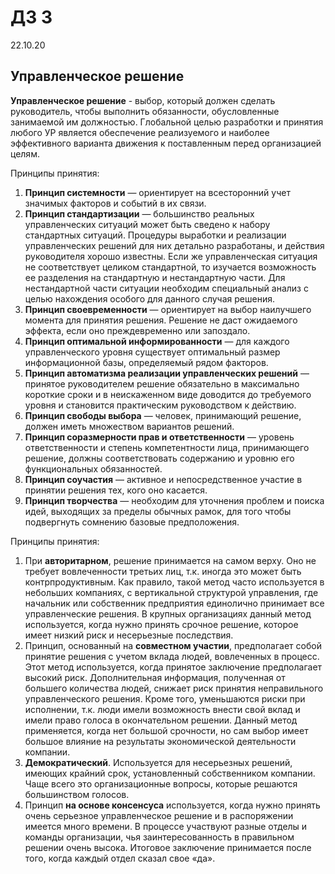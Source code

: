 # ДЗ 3

22.10.20

## Управленческое решение

**Управленческое решение** - выбор, который должен сделать руководитель, чтобы выполнить обязанности, обусловленные занимаемой им должностью. Глобальной целью разработки и принятия любого УР является обеспечение реализуемого и наиболее эффективного варианта движения к поставленным перед организацией целям.

Принципы принятия:

1. **Принцип системности** — ориентирует на всесторонний учет значимых факторов и событий в их связи.
2. **Принцип стандартизации** — большинство реальных управленческих ситуаций может быть сведено к набору стандартных ситуаций. Процедуры выработки и реализации управленческих решений для них детально разработаны, и действия руководителя хорошо известны. Если же управленческая ситуация не соответствует целиком стандартной, то изучается возможность ее разделения на стандартную и нестандартную части. Для нестандартной части ситуации необходим специальный анализ с целью нахождения особого для данного случая решения.
3. **Принцип своевременности** — ориентирует на выбор наилучшего момента для принятия решения. Решение не даст ожидаемого эффекта, если оно преждевременно или запоздало.
4. **Принцип оптимальной информированности** — для каждого управленческого уровня существует оптимальный размер информационной базы, определяемый рядом факторов.
5. **Принцип автоматизма реализации управленческих решений** — принятое руководителем решение обязательно в максимально короткие сроки и в неискаженном виде доводится до требуемого уровня и становится практическим руководством к действию.
6. **Принцип свободы выбора** — человек, принимающий решение, должен иметь множеством вариантов решений.
7. **Принцип соразмерности прав и ответственности** — уровень ответственности и степень компетентности лица, принимающего решение, должны соответствовать содержанию и уровню его функциональных обязанностей.
8. **Принцип соучастия** — активное и непосредственное участие в принятии решения тех, кого оно касается.
9. **Принцип творчества** — необходим для уточнения проблем и поиска идей, выходящих за пределы обычных рамок, для того чтобы подвергнуть сомнению базовые предположения.

Принципы принятия:

1. При **авторитарном**, решение принимается на самом верху. Оно не требует вовлеченности третьих лиц, т.к. иногда это может быть контрпродуктивным. Как правило, такой метод часто используется в небольших компаниях, с вертикальной структурой управления, где начальник или собственник предприятия единолично принимает все управленческие решения. В крупных организациях данный метод используется, когда нужно принять срочное решение, которое имеет низкий риск и несерьезные последствия.
2. Принцип, основанный на **совместном участии**, предполагает собой принятие решения с учетом вклада людей, вовлеченных в процесс. Этот метод используется, когда принятое заключение предполагает высокий риск. Дополнительная информация, полученная от большего количества людей, снижает риск принятия неправильного управленческого решения. Кроме того, уменьшаются риски при исполнении, т.к. люди имели возможность внести свой вклад и имели право голоса в окончательном решении. Данный метод применяется, когда нет большой срочности, но сам выбор имеет большое влияние на результаты экономической деятельности компании.
3. **Демократический**. Используется для несерьезных решений, имеющих крайний срок, установленный собственником компании. Чаще всего это организационные вопросы, которые решаются большинством голосов.
4. Принцип **на основе консенсуса** используется, когда нужно принять очень серьезное управленческое решение и в распоряжении имеется много времени. В процессе участвуют разные отделы и команды организации, чья заинтересованность в правильном решении очень высока. Итоговое заключение принимается после того, когда каждый отдел сказал свое «да».
